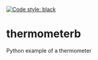 [![Code style: black](https://img.shields.io/badge/code%20style-black-000000.svg)](https://github.com/psf/black)

# thermometerb
Python example of a thermometer
